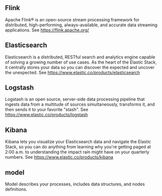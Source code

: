 ## Flink
Apache Flink® is an open-source stream processing framework for distributed, high-performing, always-available, and accurate data streaming applications. See https://flink.apache.org/
 
## Elasticsearch
Elasticsearch is a distributed, RESTful search and analytics engine capable of solving a growing number of use cases. As the heart of the Elastic Stack, it centrally stores your data so you can discover the expected and uncover the unexpected. See https://www.elastic.co/products/elasticsearch

## Logstash
Logstash is an open source, server-side data processing pipeline that ingests data from a multitude of sources simultaneously, transforms it, and then sends it to your favorite "stash". See https://www.elastic.co/products/logstash

## Kibana
Kibana lets you visualize your Elasticsearch data and navigate the Elastic Stack, so you can do anything from learning why you're getting paged at 2:00 a.m. to understanding the impact rain might have on your quarterly numbers. See https://www.elastic.co/products/kibana

## model 
Model describes your processes, 
includes data structures, and nodes definitions.  